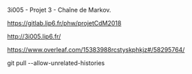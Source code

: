 3i005 - Projet 3 - Chaîne de Markov.

https://gitlab.lip6.fr/phw/projetCdM2018

http://3i005.lip6.fr/

https://www.overleaf.com/15383988rcstyskphkjz#/58295764/

git pull --allow-unrelated-histories
